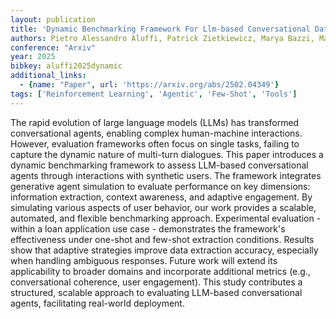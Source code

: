 ```yaml
---
layout: publication
title: 'Dynamic Benchmarking Framework For Llm-based Conversational Data Capture'
authors: Pietro Alessandro Aluffi, Patrick Zietkiewicz, Marya Bazzi, Matt Arderne, Vladimirs Murevics
conference: "Arxiv"
year: 2025
bibkey: aluffi2025dynamic
additional_links:
  - {name: "Paper", url: 'https://arxiv.org/abs/2502.04349'}
tags: ['Reinforcement Learning', 'Agentic', 'Few-Shot', 'Tools']
---
```

The rapid evolution of large language models (LLMs) has transformed
conversational agents, enabling complex human-machine interactions. However,
evaluation frameworks often focus on single tasks, failing to capture the
dynamic nature of multi-turn dialogues. This paper introduces a dynamic
benchmarking framework to assess LLM-based conversational agents through
interactions with synthetic users. The framework integrates generative agent
simulation to evaluate performance on key dimensions: information extraction,
context awareness, and adaptive engagement. By simulating various aspects of
user behavior, our work provides a scalable, automated, and flexible
benchmarking approach. Experimental evaluation - within a loan application use
case - demonstrates the framework's effectiveness under one-shot and few-shot
extraction conditions. Results show that adaptive strategies improve data
extraction accuracy, especially when handling ambiguous responses. Future work
will extend its applicability to broader domains and incorporate additional
metrics (e.g., conversational coherence, user engagement). This study
contributes a structured, scalable approach to evaluating LLM-based
conversational agents, facilitating real-world deployment.
